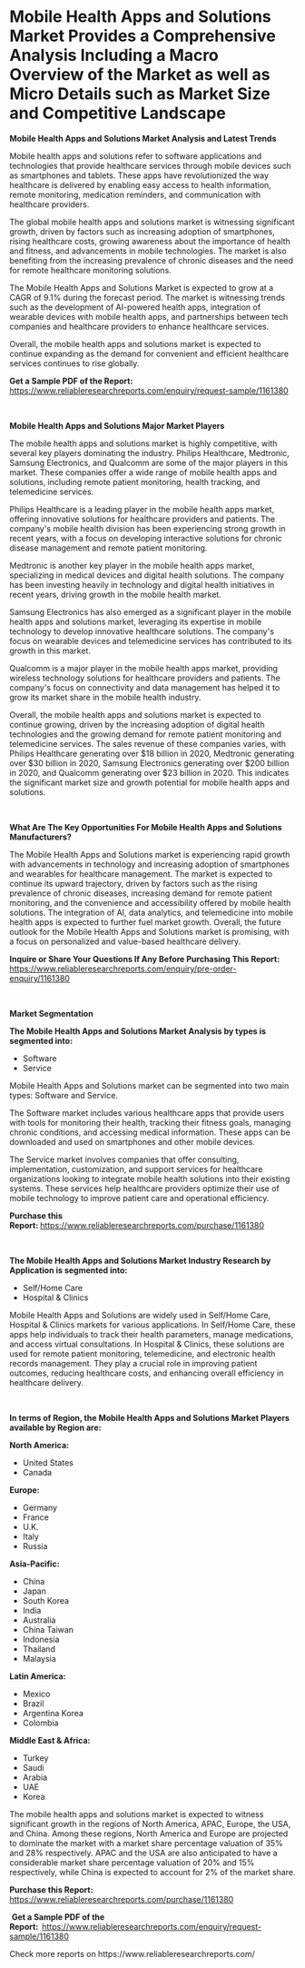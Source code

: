 <p><h1>Mobile Health Apps and Solutions Market Provides a Comprehensive Analysis Including a Macro Overview of the Market as well as Micro Details such as Market Size and Competitive Landscape</h1></p><p><strong>Mobile Health Apps and Solutions Market Analysis and Latest Trends</strong></p>
<p><p>Mobile health apps and solutions refer to software applications and technologies that provide healthcare services through mobile devices such as smartphones and tablets. These apps have revolutionized the way healthcare is delivered by enabling easy access to health information, remote monitoring, medication reminders, and communication with healthcare providers.</p><p>The global mobile health apps and solutions market is witnessing significant growth, driven by factors such as increasing adoption of smartphones, rising healthcare costs, growing awareness about the importance of health and fitness, and advancements in mobile technologies. The market is also benefiting from the increasing prevalence of chronic diseases and the need for remote healthcare monitoring solutions.</p><p>The Mobile Health Apps and Solutions Market is expected to grow at a CAGR of 9.1% during the forecast period. The market is witnessing trends such as the development of AI-powered health apps, integration of wearable devices with mobile health apps, and partnerships between tech companies and healthcare providers to enhance healthcare services.</p><p>Overall, the mobile health apps and solutions market is expected to continue expanding as the demand for convenient and efficient healthcare services continues to rise globally.</p></p>
<p><strong>Get a Sample PDF of the Report:&nbsp;</strong> <a href="https://www.reliableresearchreports.com/enquiry/request-sample/1161380">https://www.reliableresearchreports.com/enquiry/request-sample/1161380</a></p>
<p>&nbsp;</p>
<p><strong>Mobile Health Apps and Solutions Major Market Players</strong></p>
<p><p>The mobile health apps and solutions market is highly competitive, with several key players dominating the industry. Philips Healthcare, Medtronic, Samsung Electronics, and Qualcomm are some of the major players in this market. These companies offer a wide range of mobile health apps and solutions, including remote patient monitoring, health tracking, and telemedicine services.</p><p>Philips Healthcare is a leading player in the mobile health apps market, offering innovative solutions for healthcare providers and patients. The company's mobile health division has been experiencing strong growth in recent years, with a focus on developing interactive solutions for chronic disease management and remote patient monitoring.</p><p>Medtronic is another key player in the mobile health apps market, specializing in medical devices and digital health solutions. The company has been investing heavily in technology and digital health initiatives in recent years, driving growth in the mobile health market.</p><p>Samsung Electronics has also emerged as a significant player in the mobile health apps and solutions market, leveraging its expertise in mobile technology to develop innovative healthcare solutions. The company's focus on wearable devices and telemedicine services has contributed to its growth in this market.</p><p>Qualcomm is a major player in the mobile health apps market, providing wireless technology solutions for healthcare providers and patients. The company's focus on connectivity and data management has helped it to grow its market share in the mobile health industry.</p><p>Overall, the mobile health apps and solutions market is expected to continue growing, driven by the increasing adoption of digital health technologies and the growing demand for remote patient monitoring and telemedicine services. The sales revenue of these companies varies, with Philips Healthcare generating over $18 billion in 2020, Medtronic generating over $30 billion in 2020, Samsung Electronics generating over $200 billion in 2020, and Qualcomm generating over $23 billion in 2020. This indicates the significant market size and growth potential for mobile health apps and solutions.</p></p>
<p>&nbsp;</p>
<p><strong>What Are The Key Opportunities For Mobile Health Apps and Solutions Manufacturers?</strong></p>
<p><p>The Mobile Health Apps and Solutions market is experiencing rapid growth with advancements in technology and increasing adoption of smartphones and wearables for healthcare management. The market is expected to continue its upward trajectory, driven by factors such as the rising prevalence of chronic diseases, increasing demand for remote patient monitoring, and the convenience and accessibility offered by mobile health solutions. The integration of AI, data analytics, and telemedicine into mobile health apps is expected to further fuel market growth. Overall, the future outlook for the Mobile Health Apps and Solutions market is promising, with a focus on personalized and value-based healthcare delivery.</p></p>
<p><strong>Inquire or Share Your Questions If Any Before Purchasing This Report:</strong> <a href="https://www.reliableresearchreports.com/enquiry/pre-order-enquiry/1161380">https://www.reliableresearchreports.com/enquiry/pre-order-enquiry/1161380</a></p>
<p>&nbsp;</p>
<p><strong>Market Segmentation</strong></p>
<p><strong>The Mobile Health Apps and Solutions Market Analysis by types is segmented into:</strong></p>
<p><ul><li>Software</li><li>Service</li></ul></p>
<p><p>Mobile Health Apps and Solutions market can be segmented into two main types: Software and Service. </p><p>The Software market includes various healthcare apps that provide users with tools for monitoring their health, tracking their fitness goals, managing chronic conditions, and accessing medical information. These apps can be downloaded and used on smartphones and other mobile devices.</p><p>The Service market involves companies that offer consulting, implementation, customization, and support services for healthcare organizations looking to integrate mobile health solutions into their existing systems. These services help healthcare providers optimize their use of mobile technology to improve patient care and operational efficiency.</p></p>
<p><strong>Purchase this Report:&nbsp;</strong><a href="https://www.reliableresearchreports.com/purchase/1161380">https://www.reliableresearchreports.com/purchase/1161380</a></p>
<p>&nbsp;</p>
<p><strong>The Mobile Health Apps and Solutions Market Industry Research by Application is segmented into:</strong></p>
<p><ul><li>Self/Home Care</li><li>Hospital & Clinics</li></ul></p>
<p><p>Mobile Health Apps and Solutions are widely used in Self/Home Care, Hospital & Clinics markets for various applications. In Self/Home Care, these apps help individuals to track their health parameters, manage medications, and access virtual consultations. In Hospital & Clinics, these solutions are used for remote patient monitoring, telemedicine, and electronic health records management. They play a crucial role in improving patient outcomes, reducing healthcare costs, and enhancing overall efficiency in healthcare delivery.</p></p>
<p>&nbsp;</p>
<p><strong>In terms of Region, the Mobile Health Apps and Solutions Market Players available by Region are:</strong></p>
<p>
    <p> <strong> North America: </strong>
        <ul>
            <li>United States</li>
            <li>Canada</li>
        </ul>
        </p> 
    <p> <strong> Europe: </strong>
        <ul>
            <li>Germany</li>
            <li>France</li>
            <li>U.K.</li>
            <li>Italy</li>
            <li>Russia</li>
        </ul>
        </p> 
    <p> <strong> Asia-Pacific: </strong>
        <ul>
            <li>China</li>
            <li>Japan</li>
            <li>South Korea</li>
            <li>India</li>
            <li>Australia</li>
            <li>China Taiwan</li>
            <li>Indonesia</li>
            <li>Thailand</li>
            <li>Malaysia</li>
        </ul>
        </p> 
    <p> <strong> Latin America: </strong>
        <ul>
            <li>Mexico</li>
            <li>Brazil</li>
            <li>Argentina Korea</li>
            <li>Colombia</li>
        </ul>
        </p> 
    <p> <strong> Middle East & Africa: </strong>
        <ul>
            <li>Turkey</li>
            <li>Saudi</li>
            <li>Arabia</li>
            <li>UAE</li>
            <li>Korea</li>
        </ul>
    </p>
    </p>
<p><p>The mobile health apps and solutions market is expected to witness significant growth in the regions of North America, APAC, Europe, the USA, and China. Among these regions, North America and Europe are projected to dominate the market with a market share percentage valuation of 35% and 28% respectively. APAC and the USA are also anticipated to have a considerable market share percentage valuation of 20% and 15% respectively, while China is expected to account for 2% of the market share.</p></p>
<p><strong>Purchase this Report: </strong><a href="https://www.reliableresearchreports.com/purchase/1161380">https://www.reliableresearchreports.com/purchase/1161380</a></p>
<p>&nbsp;<strong>Get a Sample PDF of the Report:&nbsp;&nbsp;</strong><a href="https://www.reliableresearchreports.com/enquiry/request-sample/1161380">https://www.reliableresearchreports.com/enquiry/request-sample/1161380</a></p>
<p><strong></strong></p>
<p>Check more reports on https://www.reliableresearchreports.com/</p>